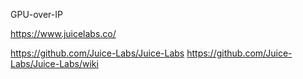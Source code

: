  GPU-over-IP

https://www.juicelabs.co/

https://github.com/Juice-Labs/Juice-Labs
https://github.com/Juice-Labs/Juice-Labs/wiki
